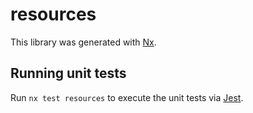 # resources

This library was generated with [Nx](https://nx.dev).

## Running unit tests

Run `nx test resources` to execute the unit tests via [Jest](https://jestjs.io).
